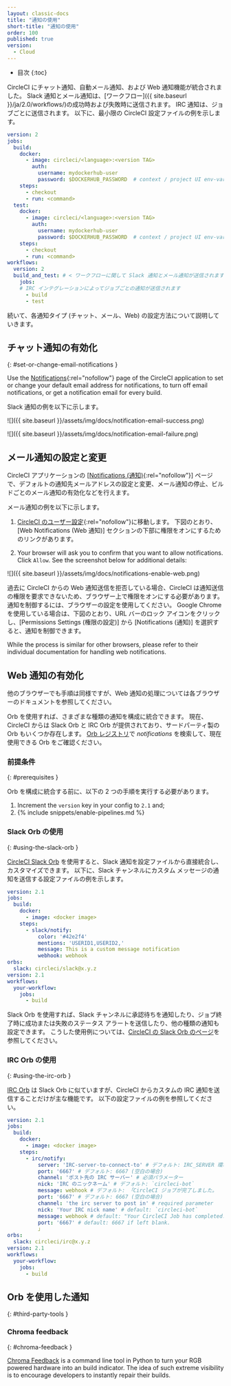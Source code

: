 ```yaml
---
layout: classic-docs
title: "通知の使用"
short-title: "通知の使用"
order: 100
published: true
version:
  - Cloud
---
```


* 目次
{:toc}


CircleCI にチャット通知、自動メール通知、および Web 通知機能が統合されました。 Slack 通知とメール通知は、[ワークフロー]({{ site.baseurl }}/ja/2.0/workflows/)の成功時および失敗時に送信されます。 IRC 通知は、ジョブごとに送信されます。 以下に、最小限の CircleCI 設定ファイルの例を示します。


```yaml
version: 2
jobs:
  build:
    docker:
      - image: circleci/<language>:<version TAG>
        auth:
          username: mydockerhub-user
          password: $DOCKERHUB_PASSWORD  # context / project UI env-var reference
    steps:
      - checkout
      - run: <command>
  test:
    docker:
      - image: circleci/<language>:<version TAG>
        auth:
          username: mydockerhub-user
          password: $DOCKERHUB_PASSWORD  # context / project UI env-var reference
    steps:
      - checkout
      - run: <command>
workflows:
  version: 2
  build_and_test: # < ワークフローに関して Slack 通知とメール通知が送信されます
    jobs:
    # IRC インテグレーションによってジョブごとの通知が送信されます
      - build
      - test
```

続いて、各通知タイプ (チャット、メール、Web) の設定方法について説明していきます。

## チャット通知の有効化
{: #set-or-change-email-notifications }

Use the [Notifications](https://app.circleci.com/settings/user/notifications){:rel="nofollow"} page of the CircleCI application to set or change your default email address for notifications, to turn off email notifications, or get a notification email for every build.

Slack 通知の例を以下に示します。

![]({{ site.baseurl }}/assets/img/docs/notification-email-success.png)

![]({{ site.baseurl }}/assets/img/docs/notification-email-failure.png)

## メール通知の設定と変更
CircleCI アプリケーションの [[Notifications (通知)](https://circleci.com/account/notifications){:rel="nofollow"}] ページで、デフォルトの通知先メールアドレスの設定と変更、メール通知の停止、ビルドごとのメール通知の有効化などを行えます。

メール通知の例を以下に示します。

1. [CircleCI のユーザー設定](https://circleci.com/account/notifications){:rel="nofollow"}に移動します。 下図のとおり、[Web Notifications (Web 通知)] セクションの下部に権限をオンにするためのリンクがあります。

2. Your browser will ask you to confirm that you want to allow notifications. Click `Allow`. See the screenshot below for additional details:

![]({{ site.baseurl }}/assets/img/docs/notifications-enable-web.png)

過去に CircleCI からの Web 通知送信を拒否している場合、CircleCI は通知送信の権限を要求できないため、ブラウザー上で権限をオンにする必要があります。 通知を制御するには、ブラウザーの設定を使用してください。 Google Chrome を使用している場合は、下図のとおり、URL バーのロック アイコンをクリックし、[Permissions Settings (権限の設定)] から [Notifications (通知)] を選択すると、通知を制御できます。

While the process is similar for other browsers, please refer to their individual documentation for handling web notifications.

## Web 通知の有効化
他のブラウザーでも手順は同様ですが、Web 通知の処理については各ブラウザーのドキュメントを参照してください。

Orb を使用すれば、さまざまな種類の通知を構成に統合できます。 現在、CircleCI からは Slack Orb と IRC Orb が提供されており、サードパーティ製の Orb もいくつか存在します。 [Orb レジストリ](https://circleci.com/developer/ja/orbs?query=notification&filterBy=all)で *notifications* を検索して、現在使用できる Orb をご確認ください。

### 前提条件
{: #prerequisites }

Orb を構成に統合する前に、以下の 2 つの手順を実行する必要があります。

1. Increment the `version` key in your config to `2.1` and;
2. {% include snippets/enable-pipelines.md %}

### Slack Orb の使用
{: #using-the-slack-orb }

[CircleCI Slack Orb](https://circleci.com/developer/ja/orbs/orb/circleci/slack) を使用すると、Slack 通知を設定ファイルから直接統合し、カスタマイズできます。 以下に、Slack チャンネルにカスタム メッセージの通知を送信する設定ファイルの例を示します。

```yaml
version: 2.1
jobs:
  build:
    docker:
      - image: <docker image>
    steps:
      - slack/notify:
          color: '#42e2f4'
          mentions: 'USERID1,USERID2,'
          message: This is a custom message notification
          webhook: webhook
orbs:
  slack: circleci/slack@x.y.z
version: 2.1
workflows:
  your-workflow:
    jobs:
      - build
```

Slack Orb を使用すれば、Slack チャンネルに承認待ちを通知したり、ジョブ終了時に成功または失敗のステータス アラートを送信したり、他の種類の通知も設定できます。 こうした使用例については、[CircleCI の Slack Orb のページ](https://circleci.com/developer/ja/orbs/orb/circleci/slack)を参照してください。

### IRC Orb の使用
{: #using-the-irc-orb }

[IRC Orb](https://circleci.com/developer/ja/orbs/orb/circleci/irc) は Slack Orb に似ていますが、CircleCI からカスタムの IRC 通知を送信することだけが主な機能です。 以下の設定ファイルの例を参照してください。

```yaml
version: 2.1
jobs:
  build:
    docker:
      - image: <docker image>
    steps:
      - irc/notify:
          server: 'IRC-server-to-connect-to' # デフォルト: IRC_SERVER 環境変数
          port: '6667' # デフォルト: 6667 (空白の場合)
          channel: 'ポスト先の IRC サーバー' # 必須パラメーター
          nick: 'IRC のニックネーム' # デフォルト: `circleci-bot`
          message: webhook # デフォルト: 「CircleCI ジョブが完了しました。
          port: '6667' # デフォルト: 6667 (空白の場合)
          channel: 'the irc server to post in' # required parameter
          nick: 'Your IRC nick name' # default: `circleci-bot`
          message: webhook # default: "Your CircleCI Job has completed."
          port: '6667' # default: 6667 if left blank.
          」
orbs:
  slack: circleci/irc@x.y.z
version: 2.1
workflows:
  your-workflow:
    jobs:
      - build
```

## Orb を使用した通知
{: #third-party-tools }

### Chroma feedback
{: #chroma-feedback }

[Chroma Feedback](https://github.com/redaxmedia/chroma-feedback) is a command line tool in Python to turn your RGB powered hardware into an build indicator. The idea of such extreme visibility is to encourage developers to instantly repair their builds.
